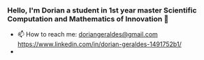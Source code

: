 ### Hello, I'm Dorian a student in 1st year master Scientific Computation and Mathematics of Innovation 👋

- 📫 How to reach me:
 doriangeraldes@gmail.com
 https://www.linkedin.com/in/dorian-geraldes-1491752b1/
- 
<!--
**DorianG02/DorianG02** is a ✨ _special_ ✨ repository because its `README.md` (this file) appears on your GitHub profile.

Here are some ideas to get you started:

- 🔭 I’m currently working on ...
- 🌱 I’m currently learning ...
- 👯 I’m looking to collaborate on ...
- 🤔 I’m looking for help with ...
- 💬 Ask me about ...
- 📫 How to reach me: ...
- 😄 Pronouns: ...
- ⚡ Fun fact: ...
-->

